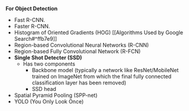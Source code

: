 **For Object Detection**
- Fast R-CNN.
- Faster R-CNN.
- Histogram of Oriented Gradients (HOG) [[Algorithms Used by Google Search#^ffb7e9]]
- Region-based Convolutional Neural Networks (R-CNN)
- Region-based Fully Convolutional Network (R-FCN)
- **Single Shot Detecter (SSD)**
	- Has two components
		- Backbone model (typically a network like ResNet/MobileNet trained on ImageNet from which the final fully connected classification layer has been removed)
		- SSD head
- Spatial Pyramid Pooling (SPP-net)
- YOLO (You Only Look Once)